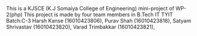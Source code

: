 This is a KJSCE (K.J Somaiya College of Engineering) mini-project of WP-2(php) This project is made by four team members in B.Tech IT TYIT Batch:C-3 Harsh Kanse (16010423806), Purav Shah (16010423818), Satyam Shrivastav (16010423820), Varad Trimbakkar (16010423821),
